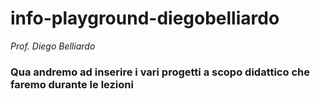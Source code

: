 # info-playground-diegobelliardo

_Prof. Diego Belliardo_


### Qua andremo ad inserire i vari progetti a scopo didattico che faremo durante le lezioni